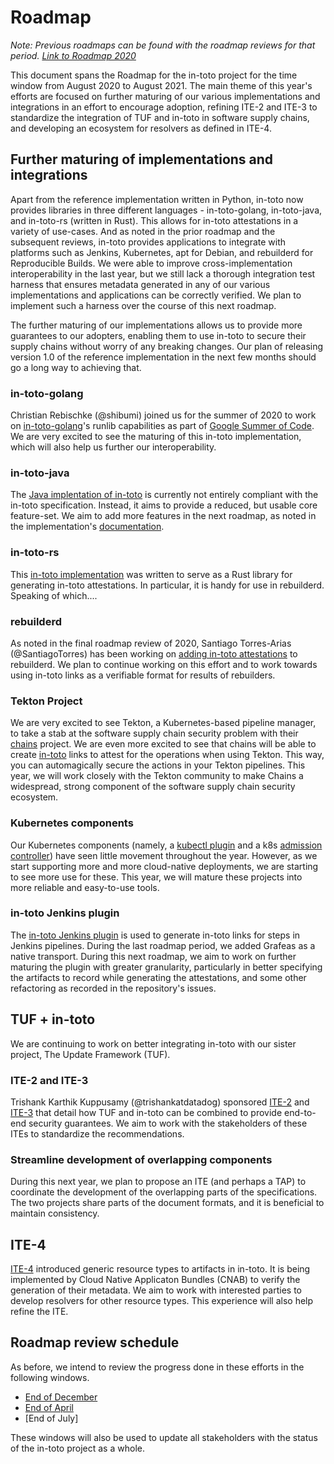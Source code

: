 Roadmap
=======

_Note: Previous roadmaps can be found with the roadmap reviews for that period.
[Link to Roadmap 2020](roadmap-reviews/2020/ROADMAP.md)_

This document spans the Roadmap for the in-toto project for the time window
from August 2020 to August 2021. The main theme of this year's efforts are
focused on further maturing of our various implementations and integrations in
an effort to encourage adoption, refining ITE-2 and ITE-3 to standardize the
integration of TUF and in-toto in software supply chains, and developing an
ecosystem for resolvers as defined in ITE-4.

## Further maturing of implementations and integrations

Apart from the reference implementation written in Python, in-toto now provides
libraries in three different languages - in-toto-golang, in-toto-java,
and in-toto-rs (written in Rust). This allows for in-toto attestations in
a variety of use-cases. And as noted in the prior roadmap and the subsequent
reviews, in-toto provides applications to integrate with platforms such as
Jenkins, Kubernetes, apt for Debian, and rebuilderd for Reproducible Builds. We
were able to improve cross-implementation interoperability in the last year,
but we still lack a thorough integration test harness that ensures metadata
generated in any of our various implementations and applications can be
correctly verified. We plan to implement such a harness over the course of this
next roadmap.

The further maturing of our implementations allows us to provide more guarantees
to our adopters, enabling them to use in-toto to secure their supply chains
without worry of any breaking changes. Our plan of releasing version 1.0 of the
reference implementation in the next few months should go a long way to
achieving that.

### in-toto-golang

Christian Rebischke (@shibumi) joined us for the summer of 2020 to work on
[in-toto-golang](https://github.com/in-toto/in-toto-golang)'s runlib
capabilities as part of
[Google Summer of Code](https://summerofcode.withgoogle.com/projects/#4804162597945344).
We are very excited to see the maturing of this in-toto implementation, which
will also help us further our interoperability.

### in-toto-java

The [Java implentation of in-toto](https://github.com/in-toto/in-toto-java) is
currently not entirely compliant with the in-toto specification. Instead, it
aims to provide a reduced, but usable core feature-set. We aim to add more
features in the next roadmap, as noted in the implementation's
[documentation](https://github.com/in-toto/in-toto-java/blob/master/README.md).

### in-toto-rs

This [in-toto implementation](https://github.com/in-toto/in-toto-rs) was written
to serve as a Rust library for generating in-toto attestations. In particular,
it is handy for use in rebuilderd. Speaking of which....

### rebuilderd

As noted in the final roadmap review of 2020, Santiago Torres-Arias
(@SantiagoTorres) has been working on
[adding in-toto attestations](https://github.com/kpcyrd/rebuilderd/pull/22) to
rebuilderd. We plan to continue working on this effort and to work towards using
in-toto links as a verifiable format for results of rebuilders.

### Tekton Project

We are very excited to see Tekton, a Kubernetes-based pipeline manager, to take
a stab at the software supply chain security problem with their [chains](https://github.com/tektoncd/chains/)
project. We are even more excited to see that chains will be able to create
[in-toto](https://github.com/tektoncd/chains/pull/13) links to attest for the
operations when using Tekton. This way, you can automagically secure the
actions in your Tekton pipelines. This year, we will work closely with the
Tekton community to make Chains a widespread, strong component of the software
supply chain security ecosystem.

### Kubernetes components

Our Kubernetes components (namely, a [kubectl plugin](https://github.com/in-toto/kubectl-in-toto) and a k8s [admission
controller](https://github.com/in-toto/in-toto-webhook)) have seen little
movement throughout the year. However, as we start supporting more and more
cloud-native deployments, we are starting to see more use for these. This year,
we will mature these projects into more reliable and easy-to-use tools.

### in-toto Jenkins plugin

The [in-toto Jenkins plugin](https://github.com/jenkinsci/in-toto-plugin) is
used to generate in-toto links for steps in Jenkins pipelines. During the last
roadmap period, we added Grafeas as a native transport. During this next
roadmap, we aim to work on further maturing the plugin with greater granularity,
particularly in better specifying the artifacts to record while generating the
attestations, and some other refactoring as recorded in the repository's issues.

## TUF + in-toto

We are continuing to work on better integrating in-toto with our sister project,
The Update Framework (TUF).

### ITE-2 and ITE-3

Trishank Karthik Kuppusamy (@trishankatdatadog) sponsored
[ITE-2](https://github.com/in-toto/ITE/blob/master/ITE/2/README.adoc) and
[ITE-3](https://github.com/in-toto/ITE/blob/master/ITE/3/README.adoc) that
detail how TUF and in-toto can be combined to provide end-to-end security
guarantees. We aim to work with the stakeholders of these ITEs to standardize 
the recommendations.

### Streamline development of overlapping components

During this next year, we plan to propose an ITE (and perhaps a TAP) to
coordinate the development of the overlapping parts of the specifications. The
two projects share parts of the document formats, and it is beneficial to
maintain consistency.

## ITE-4

[ITE-4](https://github.com/in-toto/ITE/blob/master/ITE/4/README.adoc) introduced
generic resource types to artifacts in in-toto. It is being implemented by Cloud
Native Applicaton Bundles (CNAB) to verify the generation of their metadata. We
aim to work with interested parties to develop resolvers for other resource
types. This experience will also help refine the ITE.

## Roadmap review schedule

As before, we intend to review the progress done in these efforts in the
following windows.

- [End of December](roadmap-reviews/2021/review_1_december_20.md)
- [End of April](roadmap-reviews/2021/review_2_april_21.md)
- [End of July]

These windows will also be used to update all stakeholders with the status of
the in-toto project as a whole.
